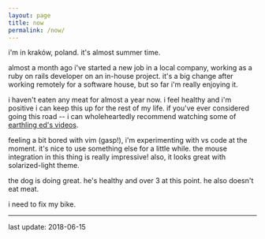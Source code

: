 ```yaml
---
layout: page
title: now
permalink: /now/
---
```


i'm in kraków, poland. it's almost summer time.

almost a month ago i've started a new job in a local company,
working as a ruby on rails developer on an in-house project.
it's a big change after working remotely for a software house,
but so far i'm really enjoying it.

i haven't eaten any meat for almost a year now.
i feel healthy and i'm positive i can keep this up for the
rest of my life. if you've ever considered going this road
-- i can wholeheartedly recommend watching some of 
[earthling ed's videos][ed].

feeling a bit bored with vim (gasp!), i'm experimenting with
vs code at the moment. it's nice to use something else for
a little while. the mouse integration in this thing is really
impressive! also, it looks great with solarized-light theme.

the dog is doing great. he's healthy and over 3 at this point.
he also doesn't eat meat.

i need to fix my bike.

--------
last update: 2018-06-15

[ed]: https://hooktube.com/channel/UCVRrGAcUc7cblUzOhI1KfFg?target=_blank